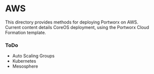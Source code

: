 # AWS
This directory provides methods for deploying Portworx on AWS.   
Current content details CoreOS deployment, using the Portworx Cloud Formation template.

### ToDo
* Auto Scaling Groups
* Kubernetes
* Mesosphere

